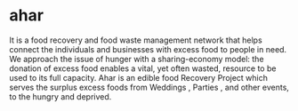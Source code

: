 # ahar
It is a food recovery and food waste management network that helps connect the individuals and businesses with excess food to people in need. We approach the issue of hunger with a sharing-economy model: the donation of excess food enables a vital, yet often wasted, resource to be used to its full capacity. Ahar is an edible food Recovery Project which serves the surplus excess foods from Weddings , Parties , and other events, to the hungry and deprived. 
